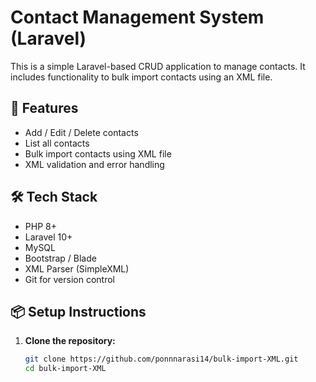 # Contact Management System (Laravel)

This is a simple Laravel-based CRUD application to manage contacts. It includes functionality to bulk import contacts using an XML file.

## 🚀 Features

- Add / Edit / Delete contacts
- List all contacts
- Bulk import contacts using XML file
- XML validation and error handling

## 🛠️ Tech Stack

- PHP 8+
- Laravel 10+
- MySQL
- Bootstrap / Blade
- XML Parser (SimpleXML)
- Git for version control

## 📦 Setup Instructions

1. **Clone the repository:**
   ```bash
   git clone https://github.com/ponnnarasi14/bulk-import-XML.git
   cd bulk-import-XML
